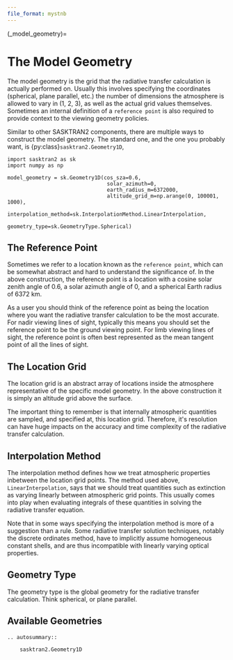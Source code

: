 ```yaml
---
file_format: mystnb
---
```


(_model_geometry)=
# The Model Geometry
The model geometry is the grid that the radiative transfer calculation is actually performed on.
Usually this involves specifying the coordinates (spherical, plane parallel, etc.) the number of dimensions the
atmosphere is allowed to vary in (1, 2, 3), as well as the actual grid values themselves.  Sometimes an internal
definition of a `reference point` is also required to provide context to the viewing geometry policies.

Similar to other SASKTRAN2 components, there are multiple ways to construct the model geometry.
The standard one, and the one you probably want, is {py:class}`sasktran2.Geometry1D`,

```{code-cell}
import sasktran2 as sk
import numpy as np

model_geometry = sk.Geometry1D(cos_sza=0.6,
                                solar_azimuth=0,
                                earth_radius_m=6372000,
                                altitude_grid_m=np.arange(0, 100001, 1000),
                                interpolation_method=sk.InterpolationMethod.LinearInterpolation,
                                geometry_type=sk.GeometryType.Spherical)

```

The Reference Point
-------------------
Sometimes we refer to a location known as the `reference point`, which can be somewhat abstract and hard to understand
the significance of.  In the above construction, the reference point is a location with a cosine solar zenith angle
of 0.6, a solar azimuth angle of 0, and a spherical Earth radius of 6372 km.

As a user you should think of the reference point as being the location where you want the radiative transfer calculation
to be the most accurate.  For nadir viewing lines of sight, typically this means you should set the reference point to be
the ground viewing point.  For limb viewing lines of sight, the reference point is often best represented as the mean
tangent point of all the lines of sight.

The Location Grid
-----------------
The location grid is an abstract array of locations inside the atmosphere representative of the specific model geometry.
In the above construction it is simply an altitude grid above the surface.

The important thing to remember is that internally atmospheric quantities are sampled, and specified at, this location grid.
Therefore, it's resolution can have huge impacts on the accuracy and time complexity of the radiative transfer calculation.

Interpolation Method
--------------------
The interpolation method defines how we treat atmospheric properties inbetween the location grid points.
The method used above, `LinearInterpolation`, says that we should treat quantities such as extinction as varying
linearly between atmospheric grid points.  This usually comes into play when evaluating integrals of these quantities
in solving the radiative transfer equation.

Note that in some ways specifying the interpolation method is more of a suggestion than a rule.  Some radiative transfer
solution techniques, notably the discrete ordinates method, have to implicitly assume homogeneous constant shells, and are
thus incompatible with linearly varying optical properties.


Geometry Type
-------------
The geometry type is the global geometry for the radiative transfer calculation.  Think spherical, or plane parallel.

Available Geometries
--------------------
```{eval-rst}
.. autosummary::

    sasktran2.Geometry1D
```
